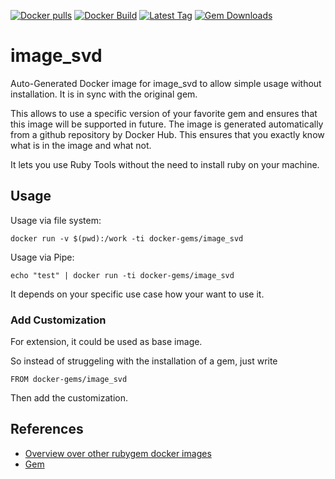 [![Docker pulls](https://img.shields.io/docker/pulls/rubygem/image_svd.svg)](https://hub.docker.com/r/rubygem/image_svd/)
[![Docker Build](https://img.shields.io/docker/automated/rubygem/image_svd.svg)](https://hub.docker.com/r/rubygem/image_svd/)
[![Latest Tag](https://img.shields.io/github/tag/docker-rubygem/image_svd.svg)](https://hub.docker.com/r/rubygem/image_svd/)
[![Gem Downloads](https://img.shields.io/gem/dt/image_svd.svg)](https://rubygems.org/gems/image_svd/)
# image_svd

Auto-Generated Docker image for image_svd to allow simple usage without installation.
It is in sync with the original gem.

This allows to use a specific version of your favorite gem and ensures that this image will be supported in future.
The image is generated automatically from a github repository by Docker Hub.
This ensures that you exactly know what is in the image and what not.

It lets you use Ruby Tools without the need to install ruby on your machine.

## Usage

Usage via file system:

`docker run -v $(pwd):/work -ti docker-gems/image_svd`

Usage via Pipe:

`echo "test" | docker run -ti docker-gems/image_svd`

It depends on your specific use case how your want to use it.

### Add Customization

For extension, it could be used as base image.

So instead of struggeling with the installation of a gem, just write

`FROM docker-gems/image_svd`

Then add the customization.

## References

 - [Overview over other rubygem docker images](https://github.com/thinkbot/docker-rubygem)
 - [Gem](https://rubygems.org/gems/image_svd/)
